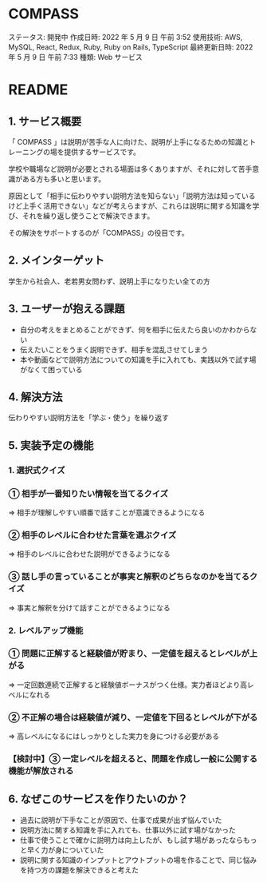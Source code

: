 # COMPASS

ステータス: 開発中
作成日時: 2022 年 5 月 9 日 午前 3:52
使用技術: AWS, MySQL, React, Redux, Ruby, Ruby on Rails, TypeScript
最終更新日時: 2022 年 5 月 9 日 午前 7:33
種類: Web サービス

# README

## 1. サービス概要

「 COMPASS 」は説明が苦手な人に向けた、説明が上手になるための知識とトレーニングの場を提供するサービスです。

学校や職場など説明が必要とされる場面は多くありますが、それに対して苦手意識がある方も多いと思います。

原因として「相手に伝わりやすい説明方法を知らない」「説明方法は知っているけど上手く活用できない」などが考えらますが、これらは説明に関する知識を学び、それを繰り返し使うことで解決できます。

その解決をサポートするのが「COMPASS」の役目です。

## 2. メインターゲット

学生から社会人、老若男女問わず、説明上手になりたい全ての方

## 3. ユーザーが抱える課題

- 自分の考えをまとめることができず、何を相手に伝えたら良いのかわからない
- 伝えたいことをうまく説明できず、相手を混乱させてしまう
- 本や動画などで説明方法についての知識を手に入れても、実践以外で試す場がなくて困っている

## 4. 解決方法

伝わりやすい説明方法を「学ぶ・使う」を繰り返す

## 5. 実装予定の機能

### 1. 選択式クイズ

### ① 相手が一番知りたい情報を当てるクイズ

⇒ 相手が理解しやすい順番で話すことが意識できるようになる

### ② 相手のレベルに合わせた言葉を選ぶクイズ

⇒ 相手のレベルに合わせた説明ができるようになる

### ③ 話し手の言っていることが事実と解釈のどちらなのかを当てるクイズ

⇒ 事実と解釈を分けて話すことができるようになる

### 2. レベルアップ機能

### ① 問題に正解すると経験値が貯まり、一定値を超えるとレベルが上がる

⇒ 一定回数連続で正解すると経験値ボーナスがつく仕様。実力者ほどより高レベルになれる

### ② 不正解の場合は経験値が減り、一定値を下回るとレベルが下がる

⇒ 高レベルになるにはしっかりとした実力を身につける必要がある

### 【検討中】③ 一定レベルを超えると、問題を作成し一般に公開する機能が解放される

## 6. なぜこのサービスを作りたいのか？

- 過去に説明が下手なことが原因で、仕事で成果が出ず悩んでいた
- 説明方法に関する知識を手に入れても、仕事以外に試す場がなかった
- 仕事で使うことで確かに説明力は向上したが、もし試す場があったならもっと早く力が身についていた
- 説明に関する知識のインプットとアウトプットの場を作ることで、同じ悩みを持つ方の課題を解決できると考えた
